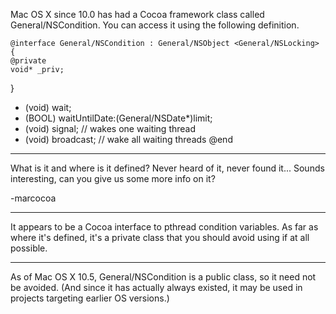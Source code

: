 

Mac OS X since 10.0 has had a Cocoa framework class called General/NSCondition. You can access it using the following definition.

    @interface General/NSCondition : General/NSObject <General/NSLocking> {
    @private
    void* _priv;
}
- (void) wait;
- (BOOL) waitUntilDate:(General/NSDate*)limit;
- (void) signal; // wakes one waiting thread
- (void) broadcast; // wake all waiting threads
@end

----
What is it and where is it defined? Never heard of it, never found it... Sounds interesting, can you give us some more info on it?

-marcocoa

----
It appears to be a Cocoa interface to pthread condition variables. As far as where it's defined, it's a private class that you should avoid using if at all possible.

----
As of Mac OS X 10.5, General/NSCondition is a public class, so it need not be avoided. (And since it has actually always existed, it may be used in projects targeting earlier OS versions.)